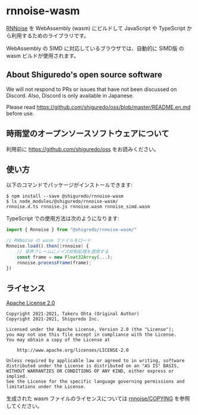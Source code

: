 rnnoise-wasm
============

[RNNoise](https://github.com/shiguredo/rnnoise) を WebAssembly (wasm) にビルドして
JavaScript や TypeScript から利用するためのライブラリです。

WebAssembly の SIMD に対応しているブラウザでは、自動的に SIMD版 の wasm ビルドが使用されます。

## About Shiguredo's open source software

We will not respond to PRs or issues that have not been discussed on Discord. Also, Discord is only available in Japanese.

Please read https://github.com/shiguredo/oss/blob/master/README.en.md before use.

## 時雨堂のオープンソースソフトウェアについて

利用前に https://github.com/shiguredo/oss をお読みください。

## 使い方

以下のコマンドでパッケージがインストールできます:
```console
$ npm install --save @shiguredo/rnnoise-wasm
$ ls node_modules/@shiguredo/rnnoise-wasm/
rnnoise.d.ts rnnoise.js rnnoise.wasm rnnoise_simd.wasm
```

TypeScript での使用方法は次のようになります:
```typescript
import { Rnnoise } from "@shigredo/rnnoise-wasm/"

// RNNoise の wasm ファイルをロード
Rnnoise.load().then(|rnnoise| {
    // 音声フレームにノイズ抑制処理を適用する
    const frame = new Float32Array(...);
    rnnoise.processFrame(frame);
})
```

## ライセンス

[Apache License 2.0](https://www.apache.org/licenses/LICENSE-2.0)

```
Copyright 2021-2021, Takeru Ohta (Original Author)
Copyright 2021-2021, Shiguredo Inc.

Licensed under the Apache License, Version 2.0 (the "License");
you may not use this file except in compliance with the License.
You may obtain a copy of the License at

    http://www.apache.org/licenses/LICENSE-2.0

Unless required by applicable law or agreed to in writing, software
distributed under the License is distributed on an "AS IS" BASIS,
WITHOUT WARRANTIES OR CONDITIONS OF ANY KIND, either express or implied.
See the License for the specific language governing permissions and
limitations under the License.
```

生成された wasm ファイルのライセンスについては [rnnoise/COPYING](https://github.com/shiguredo/rnnoise) を参照してください。
